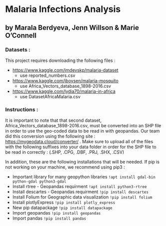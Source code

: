 # Malaria Infections Analysis
## by Marala Berdyeva, Jenn Willson & Marie O’Connell

### Datasets :
This project requires downloading the following files :
- https://www.kaggle.com/imdevskp/malaria-dataset
  - use reported_numbers.csv
- https://www.kaggle.com/jboysen/malaria-mosquito
  - use Africa_Vectors_database_1898-2016.csv
- https://www.kaggle.com/lydia70/malaria-in-africa
  - use DatasetAfricaMalaria.csv

### Instructions :
It is important to note that that second dataset, Africa_Vectors_database_1898-2016.csv, must be converted into an SHP file in order to use the geo-coded data to be read in with geopandas. Our team did this conversion using the following site : https://mygeodata.cloud/converter/ . Make sure to upload all of the files with the following suffixes into your data folder in order for the SHP file to be read in correctly : (.SHP, .CPG, .DBF, .PRJ, .SHX, .CSV)

In addition, these are the following installations that will be needed. If pip is not working on your machine, we recommend using pip3 :

* Important library for many geopython libraries
`!apt install gdal-bin python-gdal python3-gdal`
* Install rtree - Geopandas requirment
`!apt install python3-rtree`
* Install descartes - Geopandas requirment
`!pip install descartes`
* Install Folium for Geographic data visualization
`!pip install folium`
* Install plotlyExpress
`!pip install plotly_express`
* New pip datapackage
`!pip install datapackage`
* Import geopandas
`!pip install geopandas`
* Import pandas
`!pip install pandas`
